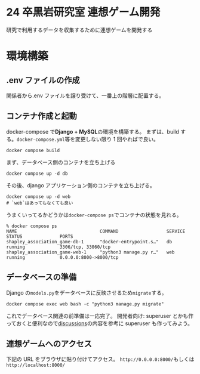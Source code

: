 # 24 卒黒岩研究室 連想ゲーム開発

研究で利用するデータを収集するために連想ゲームを開発する

# 環境構築

## .env ファイルの作成

関係者から.env ファイルを譲り受けて、一番上の階層に配置する。

## コンテナ作成と起動

docker-compose で**Django + MySQL**の環境を構築する。
まずは、build する。`docker-compose.yml`等を変更しない限り 1 回やればで良い。

```
docker compose build
```

まず、データベース側のコンテナを立ち上げる

```
docker compose up -d db
```

その後、django アプリケーション側のコンテナを立ち上げる。

```
docker compose up -d web
# `web`はあってもなくても良い
```

うまくいってるかどうかは`docker-compose ps`でコンテナの状態を見れる。

```
% docker compose ps
NAME                               COMMAND                  SERVICE             STATUS              PORTS
shapley_association_game-db-1      "docker-entrypoint.s…"   db                  running             3306/tcp, 33060/tcp
shapley_association_game-web-1     "python3 manage.py r…"   web                 running             0.0.0.0:8000->8000/tcp
```

## データベースの準備

Django の`models.py`をデータベースに反映させるため`migrate`する。

```
docker compose exec web bash -c "python3 manage.py migrate"
```

これでデータベース関連の前準備は一応完了。
開発者向け: superuser とかも作っておくと便利なので[discussions](https://github.com/tomishima2904/shapley_association_game/discussions/14)の内容を参考に superuser も作ってみよう。

## 連想ゲームへのアクセス

下記の URL をブラウザに貼り付けてアクセス。
`http://0.0.0.0:8000/`もしくは`http://localhost:8000/`
